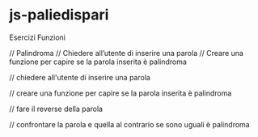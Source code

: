 # js-paliedispari
Esercizi Funzioni

// Palindroma
// Chiedere all’utente di inserire una parola
// Creare una funzione per capire se la parola inserita è palindroma

// chiedere all'utente di inserire una parola

// creare una funzione per capire se la parola inserita è palindroma 

// fare il reverse della parola

// confrontare la parola e quella al contrario se sono uguali è palindroma
